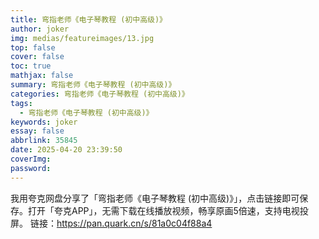 ```yaml
---
title: 弯指老师《电子琴教程 (初中高级)》
author: joker
img: medias/featureimages/13.jpg
top: false
cover: false
toc: true
mathjax: false
summary: 弯指老师《电子琴教程 (初中高级)》
categories: 弯指老师《电子琴教程 (初中高级)》
tags:
  - 弯指老师《电子琴教程 (初中高级)》
keywords: joker
essay: false
abbrlink: 35845
date: 2025-04-20 23:39:50
coverImg:
password:
---
```


我用夸克网盘分享了「弯指老师《电子琴教程 (初中高级)》」，点击链接即可保存。打开「夸克APP」，无需下载在线播放视频，畅享原画5倍速，支持电视投屏。
链接：https://pan.quark.cn/s/81a0c04f88a4

